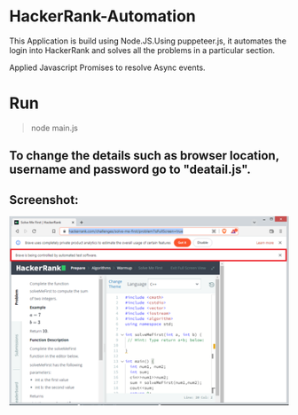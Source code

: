 # HackerRank-Automation
This Application is build using Node.JS.Using puppeteer.js, it automates the login into HackerRank and solves all the problems in a particular section.

Applied Javascript Promises to resolve Async events.

# Run
> node main.js

## To change the details such as browser location, username and password go to "deatail.js".

## Screenshot:

![Screenshot1](ss1.png)


